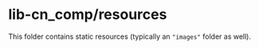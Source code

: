 # lib-cn_comp/resources

This folder contains static resources (typically an `"images"` folder as well).
